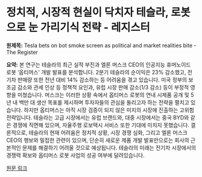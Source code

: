 # 정치적, 시장적 현실이 닥치자 테슬라, 로봇으로 눈 가리기식 전략 - 레지스터

**원제목:** Tesla bets on bot smoke screen as political and market realities bite - The Register

**요약:** 본 연구는 테슬라의 최근 실적 부진과 엘론 머스크 CEO의 인공지능 휴머노이드 로봇 ‘옵티머스’ 개발 발표를 분석합니다. 2분기 테슬라의 순이익은 23% 감소했고, 전기차 판매량 또한 전년 대비 14% 감소하는 등 어려움을 겪고 있습니다. 미국 정부의 보조금 감소와 관세 인상 등 정책적 요인과, 유럽 시장 판매 감소(1/3 감소) 등이 부정적 영향을 미쳤습니다. 머스크는 이러한 상황 속에서 옵티머스 로봇의 연내 시제품 공개 및 5년 내 백만 대 생산 목표를 제시하며 투자자들의 관심을 돌리고자 하는 전략을 펼치고 있습니다. 하지만 옵티머스는 아직 시장 검증이 되지 않은 미지의 시장에 진출하는 고위험 전략입니다. 테슬라는 고급 시장에서는 유럽 브랜드와, 대중 시장에서는 중국 BYD와 같은 경쟁에 직면해 있으며,  자율주행 로보택시 서비스 또한 기대에 미치지 못했습니다.  결론적으로, 테슬라의 현재 어려움은 정치적 상황, 시장 경쟁 심화, 그리고 엘론 머스크 CEO의 행보와 밀접한 관련이 있으며,  단순히 새로운 제품 개발 발표만으로는 회사의 근본적인 문제를 해결하기 어려울 것으로 예상됩니다.  테슬라의 미래는  전기차 시장에서의 경쟁력 확보와  옵티머스 로봇 사업의 성공 여부에 달려있습니다.

[원문 링크](https://www.theregister.com/2025/07/24/opinion_q2_tesla_bets_on_bot_smoke/)
